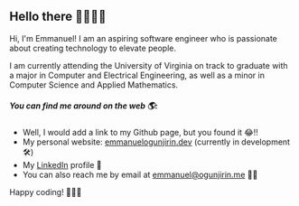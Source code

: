 ## Hello there 👋🏾👋🏾

Hi, I'm Emmanuel! I am an aspiring software engineer who is passionate about creating technology to elevate people.

I am currently attending the University of Virginia on track to graduate with a major in Computer and Electrical Engineering,
as well as a minor in Computer Science and Applied Mathematics.

##### You can find me around on the web 🌎:

- Well, I would add a link to my Github page, but you found it 😂!!
- My personal website: <a href="https://www.emmanuelogunjirin.dev">emmanuelogunjirin.dev</a> (currently in development 🛠)
- My <a href="https://www.linkedin.com/in/emmanuel-ogunjirin">LinkedIn</a> profile 👔
- You can also reach me by email at emmanuel@ogunjirin.me ✍🏾

Happy coding! 👨🏾‍💻
